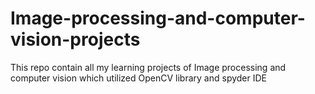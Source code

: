 # Image-processing-and-computer-vision-projects
This repo contain all my learning projects of Image processing and computer vision which utilized OpenCV library and spyder IDE

